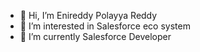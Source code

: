 - 👋 Hi, I’m Enireddy Polayya Reddy
- 👀 I’m interested in Salesforce eco system
- 🌱 I’m currently Salesforce Developer


<!---
epreddy/epreddy is a ✨ special ✨ repository because its `README.md` (this file) appears on your GitHub profile.
You can click the Preview link to take a look at your changes.
--->
